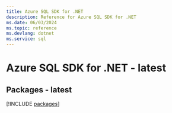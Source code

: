 ```yaml
---
title: Azure SQL SDK for .NET
description: Reference for Azure SQL SDK for .NET
ms.date: 06/03/2024
ms.topic: reference
ms.devlang: dotnet
ms.service: sql
---
```

# Azure SQL SDK for .NET - latest
## Packages - latest
[!INCLUDE [packages](sql-index.md)]